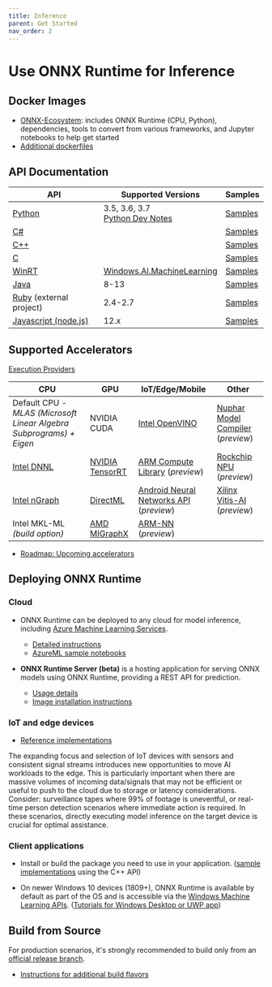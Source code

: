 ```yaml
---
title: Inference
parent: Get Started
nav_order: 2
---
```


# Use ONNX Runtime for Inference

## Docker Images

* [ONNX-Ecosystem](https://github.com/onnx/onnx-docker/tree/master/onnx-ecosystem): includes ONNX Runtime (CPU, Python), dependencies, tools to convert from various frameworks, and Jupyter notebooks to help get started
* [Additional dockerfiles](https://github.com/microsoft/onnxruntime/tree/master/dockerfiles)

## API Documentation

|API|Supported Versions|Samples|
|---|---|---|
[Python](https://aka.ms/onnxruntime-python)| 3.5, 3.6, 3.7<br>[Python Dev Notes](https://github.com/microsoft/onnxruntime/tree/master/docs/Python_Dev_Notes.md)| [Samples](https://github.com/microsoft/onnxruntime/tree/master/samples/#python)|
|[C#](../reference/api/csharp-api.md)| | [Samples](https://github.com/microsoft/onnxruntime/tree/master/samples/#C)|
|[C++](https://github.com/microsoft/onnxruntime/blob/master/include/onnxruntime/core/session/onnxruntime_cxx_api.h)| |[Samples](https://github.com/microsoft/onnxruntime/tree/master/samples/#CC)|
|[C](../reference/api/c-api.md)| | [Samples](https://github.com/microsoft/onnxruntime/tree/master/samples/#CC)|
|[WinRT](../reference/api/winrt-api.md) | [Windows.AI.MachineLearning](https://docs.microsoft.com/en-us/windows/ai/windows-ml/api-reference)| [Samples](https://github.com/microsoft/windows-Machine-Learning)|
|[Java](../reference/api/java-api.md)|8-13|[Samples](https://github.com/microsoft/onnxruntime/tree/master/samples/#Java)| 
[Ruby](https://github.com/ankane/onnxruntime) (external project)| 2.4-2.7| [Samples](https://ankane.org/tensorflow-ruby)|
|[Javascript (node.js)](../reference/api/nodejs-api.md) |12.x | [Samples](https://github.com/microsoft/onnxruntime/blob/master/samples/nodejs) |

## Supported Accelerators

[Execution Providers](../reference/execution-providers)

|CPU|GPU|IoT/Edge/Mobile|Other|
|---|---|---|---|
|Default CPU - *MLAS (Microsoft Linear Algebra Subprograms) + Eigen*|NVIDIA CUDA|[Intel OpenVINO](../reference/execution-providers/OpenVINO-ExecutionProvider.md)|[Nuphar Model Compiler](../reference/execution-providers/Nuphar-ExecutionProvider.md) (*preview*)|
|[Intel DNNL](../reference/execution-providers/DNNL-ExecutionProvider.md)|[NVIDIA TensorRT](../reference/execution-providers/TensorRT-ExecutionProvider.md)|[ARM Compute Library](../reference/execution-providers/ACL-ExecutionProvider.md) (*preview*)|[Rockchip NPU](../reference/execution-providers/RKNPU-ExecutionProvider.md) (*preview*)|
|[Intel nGraph](../reference/execution-providers/nGraph-ExecutionProvider.md)|[DirectML](../reference/execution-providers/DirectML-ExecutionProvider.md)|[Android Neural Networks API](../reference/execution-providers/NNAPI-ExecutionProvider.md) (*preview*)|[Xilinx Vitis-AI](../reference/execution-providers/Vitis-AI-ExecutionProvider.md) (*preview*)|
|Intel MKL-ML *(build option)*|[AMD MIGraphX](../reference/execution-providers/MIGraphX-ExecutionProvider.md)|[ARM-NN](../reference/execution-providers/ArmNN-ExecutionProvider.md) (*preview*)|

* [Roadmap: Upcoming accelerators](https://github.com/microsoft/onnxruntime/tree/master/docs/Roadmap.md#accelerators-and-execution-providers)

## Deploying ONNX Runtime

### Cloud

* ONNX Runtime can be deployed to any cloud for model inference, including [Azure Machine Learning Services](https://azure.microsoft.com/en-us/services/machine-learning-service).
  * [Detailed instructions](https://docs.microsoft.com/en-us/azure/machine-learning/service/how-to-build-deploy-onnx)
  * [AzureML sample notebooks](https://github.com/Azure/MachineLearningNotebooks/tree/master/how-to-use-azureml/deployment/onnx)

* **ONNX Runtime Server (beta)** is a hosting application for serving ONNX models using ONNX Runtime, providing a REST API for prediction.
  * [Usage details](https://github.com/microsoft/onnxruntime/tree/master/docs/ONNX_Runtime_Server_Usage.md)
  * [Image installation instructions](https://github.com/microsoft/onnxruntime/tree/master/dockerfiles#onnx-runtime-server-preview)

### IoT and edge devices

* [Reference implementations](https://github.com/Azure-Samples/onnxruntime-iot-edge)

The expanding focus and selection of IoT devices with sensors and consistent signal streams introduces new opportunities to move AI workloads to the edge.
This is particularly important when there are massive volumes of incoming data/signals that may not be efficient or useful to push to the cloud due to storage or latency considerations. Consider: surveillance tapes where 99% of footage is uneventful, or real-time person detection scenarios where immediate action is required. In these scenarios, directly executing model inference on the target device is crucial for optimal assistance.

### Client applications

* Install or build the package you need to use in your application. ([sample implementations](https://github.com/microsoft/onnxruntime/tree/master/samples/c_cxx) using the C++ API)

* On newer Windows 10 devices (1809+), ONNX Runtime is available by default as part of the OS and is accessible via the [Windows Machine Learning APIs](https://docs.microsoft.com/en-us/windows/ai/windows-ml/). ([Tutorials for Windows Desktop or UWP app](https://docs.microsoft.com/en-us/windows/ai/windows-ml/get-started-desktop))

## Build from Source

For production scenarios, it's strongly recommended to build only from an [official release branch](https://github.com/microsoft/onnxruntime/releases).

* [Instructions for additional build flavors](../how-to/build.md)

